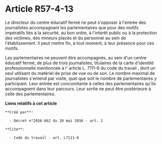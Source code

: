 # Article R57-4-13

Le directeur du centre éducatif fermé ne peut s'opposer à l'entrée des journalistes accompagnant les parlementaires que pour
des motifs impératifs liés à la sécurité, au bon ordre, à l'intérêt public ou à la protection des victimes, des mineurs
placés et du personnel au sein de l'établissement. Il peut mettre fin, à tout moment, à leur présence pour ces motifs. 

Les parlementaires ne peuvent être accompagnés, au sein d'un centre éducatif fermé, de plus de trois journalistes, titulaires
de la carte d'identité professionnelle mentionnée à l'
article L. 7111-6 du code du travail
, dont un seul utilisant du matériel de prise de vue ou de son. Le nombre maximal de journalistes s'entend par visite, quel
que soit le nombre de parlementaires y participant. Leur entrée est concomitante à celles des parlementaires qu'ils
accompagnent dans leur parcours. Leur sortie ne peut être postérieure à celle des parlementaires.

**Liens relatifs à cet article**

	**Créé par**:

	  - Décret n°2016-662 du 20 mai 2016 - art. 1

	**Cite**:

	  - Code du travail - art. L7111-6

